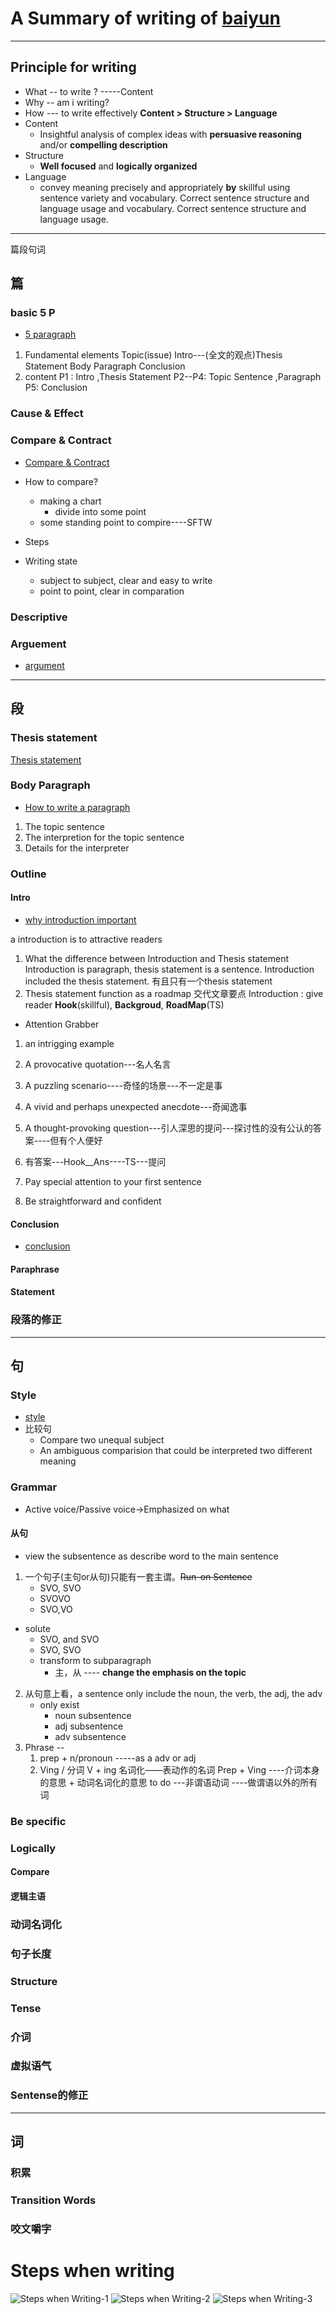 # A Summary of writing of [baiyun](../A_brief_history/BaiYundeke.md)
------
## Principle for writing
* What -- to write ? -----Content
* Why -- am i writing?
* How --- to write effectively
**Content > Structure > Language**
* Content 
  * Insightful analysis of complex ideas with **persuasive reasoning** and/or **compelling description**
* Structure
  * **Well focused** and **logically organized**
* Language
  * convey meaning precisely and appropriately **by** skillful using sentence variety and vocabulary. Correct sentence structure and language usage and vocabulary. Correct sentence structure and language usage.
------

篇段句词
## 篇
### basic 5 P
* [5 paragraph](http://essayisay.homestead.com/fiveparagraphs.html)
1. Fundamental elements
Topic(issue)
Intro---(全文的观点)Thesis Statement
Body Paragraph
Conclusion
1. content
P1 : Intro ,Thesis Statement
P2--P4: Topic Sentence ,Paragraph
P5: Conclusion
### Cause & Effect
### Compare & Contract
* [Compare & Contract](https://writingcenter.unc.edu/tips-and-tools/comparing-and-contrasting/)
* How to compare?
  * making a chart
    * divide into some point
  * some standing point to compire----SFTW
* Steps


* Writing state
  * subject to subject, clear and easy to write
  * point to point, clear in comparation
### Descriptive
### Arguement  
* [argument](https://writingcenter.unc.edu/tips-and-tools/argument/)



----

## 段
### Thesis statement
[Thesis statement](https://writingcenter.unc.edu/tips-and-tools/thesis-statements/)
### Body Paragraph
* [How to write a paragraph](https://writingcenter.unc.edu/tips-and-tools/paragraphs/)
1. The topic sentence
2. The interpretion for the topic sentence
3. Details for the interpreter
### Outline
#### Intro
* [why introduction important](https://writingcenter.unc.edu/tips-and-tools/introductions/)

a introduction is to attractive readers
1. What the difference between Introduction and Thesis statement
Introduction is paragraph, thesis statement is a sentence. Introduction included the thesis statement. 有且只有一个thesis statement
2. Thesis statement function as a roadmap 交代文章要点
Introduction : give reader **Hook**(skillful), **Backgroud**, **RoadMap**(TS)
* Attention Grabber
1. an intrigging example
2. A provocative quotation---名人名言
3. A puzzling scenario----奇怪的场景---不一定是事
4. A vivid and perhaps unexpected anecdote---奇闻逸事
5. A thought-provoking question---引人深思的提问---探讨性的没有公认的答案----但有个人便好
  1. 有答案---Hook__Ans----TS---提问

1. Pay special attention to your first sentence
2. Be straightforward and confident 


#### Conclusion
* [conclusion](https://writingcenter.unc.edu/tips-and-tools/conclusions/)
#### Paraphrase
#### Statement
### 段落的修正
-----
## 句
### Style
* [style](https://writingcenter.unc.edu/tips-and-tools/style/)
* 比较句
  * Compare two unequal subject
  * An ambiguous comparision that could be interpreted two different meaning

### Grammar

* Active voice/Passive voice->Emphasized on what
   
#### 从句
* view the subsentence as describe word to the main sentence
1. 一个句子(主句or从句)只能有一套主谓。~~Run-on Sentence~~
   * SVO, SVO
   * SVOVO
   * SVO,VO
 * solute
   * SVO, and SVO
   * SVO, SVO 
   * transform to subparagraph
     * 主，从 ---- **change the emphasis on the topic**
2. 从句意上看，a sentence only include the noun, the verb, the adj, the adv
   * only exist 
     * noun subsentence
     * adj subsentence
     * adv subsentence
3. Phrase --
   1. prep + n/pronoun -----as a adv or adj
   2. Ving / 分词
      V + ing 名词化——表动作的名词
      Prep + Ving ----介词本身的意思 + 动词名词化的意思
      to do ---非谓语动词 ----做谓语以外的所有词


### Be specific
### Logically
#### Compare
#### 逻辑主语
### 动词名词化  
### 句子长度
### Structure
### Tense
### 介词
### 虚拟语气
### Sentense的修正
-----
## 词
### 积累
### Transition Words
### 咬文嚼字

# Steps when writing
![Steps when Writing-1](../pictures/Page7.jpg)
![Steps when Writing-2](../pictures/Page8.jpg)
![Steps when Writing-3](../pictures/Page9.jpg)
